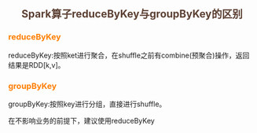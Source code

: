 ## <center><font color=#5C4033>Spark算子reduceByKey与groupByKey的区别</font></center>

### <font color=#FF7F00>reduceByKey</font>
reduceByKey:按照ket进行聚合，在shuffle之前有combine(预聚合)操作，返回结果是RDD[k,v]。

### <font color=#FF7F00>groupByKey</font>
groupByKey:按照key进行分组，直接进行shuffle。

在不影响业务的前提下，建议使用reduceByKey
